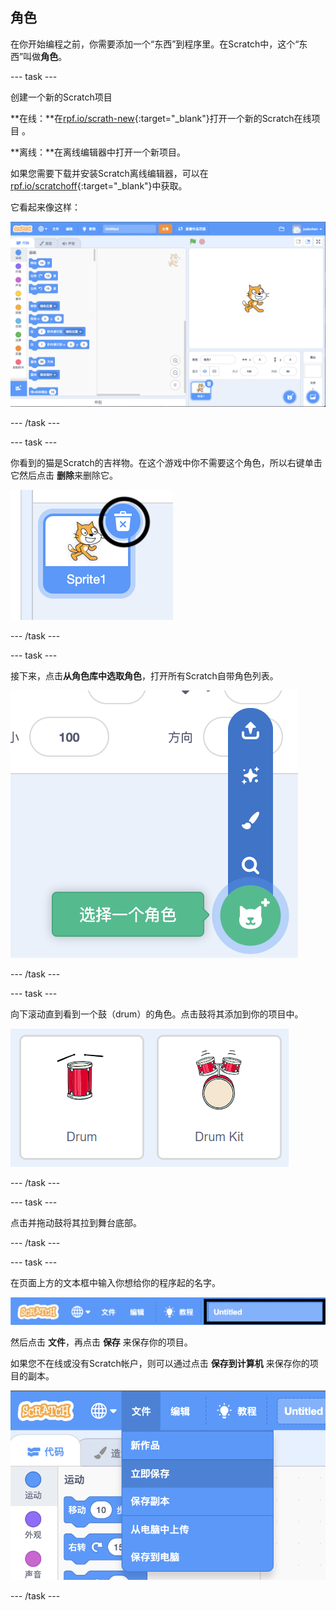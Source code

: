 ## 角色

在你开始编程之前，你需要添加一个“东西”到程序里。在Scratch中，这个“东西”叫做**角色**。

--- task ---

创建一个新的Scratch项目

**在线：**在[rpf.io/scrath-new](http://rpf.io/scratch-new){:target="_blank"}打开一个新的Scratch在线项目 。

**离线：**在离线编辑器中打开一个新项目。

如果您需要下载并安装Scratch离线编辑器，可以在[rpf.io/scratchoff](http://rpf.io/scratchoff){:target="_blank"}中获取。

它看起来像这样：

![截屏](images/band-scratch.png)

--- /task ---

--- task ---

你看到的猫是Scratch的吉祥物。在这个游戏中你不需要这个角色，所以右键单击它然后点击 **删除**来删除它。

![截屏](images/band-delete-annotated.png)

--- /task ---

--- task ---

接下来，点击**从角色库中选取角色**，打开所有Scratch自带角色列表。

![截屏](images/band-sprite-library.png)

--- /task ---

--- task ---

向下滚动直到看到一个鼓（drum）的角色。点击鼓将其添加到你的项目中。

![截屏](images/band-sprite-drum.png)

--- /task ---

--- task ---

点击并拖动鼓将其拉到舞台底部。

--- /task ---

--- task ---

在页面上方的文本框中输入你想给你的程序起的名字。

![名称](images/band-name-annotated.png)

然后点击 **文件**，再点击 **保存** 来保存你的项目。

如果您不在线或没有Scratch帐户，则可以通过点击 **保存到计算机** 来保存你的项目的副本。

![截屏](images/band-save.png)

--- /task ---